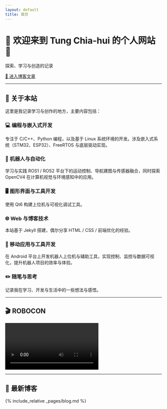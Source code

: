 ```yaml
---
layout: default
title: 首页
---
```


<div class="home-header">

  <h1>🌟 欢迎来到 <b>Tung Chia-hui 的个人网站</b> 👋</h1>
  <p class="subtitle">探索、学习与创造的记录</p>

  <div class="btn-group">
    <a href="{{ '/blog/' | relative_url }}" class="btn-primary">
      🚀 进入博客文章
    </a>
  </div>

</div>

---

## 🧠 关于本站

<p class="intro">
这里是我记录学习与创作的地方，主要内容包括：
</p>

<div class="cards">

  <div class="card">
    <h3>💻 编程与嵌入式开发</h3>
    <p>专注于 C/C++、Python 编程，以及基于 Linux 系统环境的开发。涉及嵌入式系统（STM32、ESP32）、FreeRTOS 与底层驱动实现。</p>
  </div>

  <div class="card">
    <h3>🤖 机器人与自动化</h3>
    <p>学习与实践 ROS1 / ROS2 平台下的运动控制、导航建图与传感器融合，同时探索 OpenCV4 在计算机视觉与环境感知中的应用。</p>
  </div>

  <div class="card">
    <h3>🖥️ 图形界面与工具开发</h3>
    <p>使用 Qt6 构建上位机与可视化调试工具。</p>
  </div>

  <div class="card">
    <h3>🌐 Web 与博客技术</h3>
    <p>本站基于 Jekyll 搭建，偶尔分享 HTML / CSS / 前端优化的经验。</p>
  </div>

  <div class="card">
    <h3>📱 移动应用与工具开发</h3>
    <p>在 Android 平台上开发机器人上位机与辅助工具，实现控制、监控与数据可视化，提升机器人项目的效率与体验。</p>
  </div>

  <div class="card">
    <h3>✏️ 随笔与思考</h3>
    <p>记录我在学习、开发与生活中的一些想法与感悟。</p>
  </div>

</div>

---

## 🎬 ROBOCON

<div class="video-container">
  <video controls preload="metadata">
    <source src="https://cdn.eo.r2.tungchiahui.cn/tungwebsite/assets/videos/header-bg.mp4" type="video/mp4">
    您的浏览器不支持视频播放。
  </video>
</div>

---

## 📰 最新博客

{% include_relative _pages/blog.md %}
